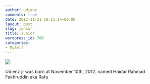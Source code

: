 ```yaml
---
author: udienz
comments: true
date: 2012-11-21 10:11:14+00:00
layout: post
slug: junior
title: Junior
wordpress_id: 706
categories:
- MySelf
---
```


[![](http://tripledin.files.wordpress.com/2012/11/20121116_130531.png)](http://tripledin.files.wordpress.com/2012/11/20121116_130531.png)

Udienz jr was born at November 10th, 2012. named Haidar Rahmad Fakhruddin aka Rafa

